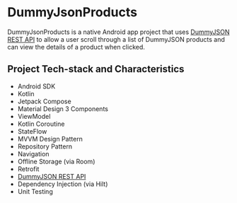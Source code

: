 # DummyJsonProducts

DummyJsonProducts is a native Android app project that uses [DummyJSON REST API](https://dummyjson.com/) to
allow a user scroll through a list of DummyJSON products and can view the details of a product when clicked.

## Project Tech-stack and Characteristics

* Android SDK
* Kotlin
* Jetpack Compose
* Material Design 3 Components
* ViewModel
* Kotlin Coroutine
* StateFlow
* MVVM Design Pattern
* Repository Pattern
* Navigation
* Offline Storage (via Room)
* Retrofit
* [DummyJSON REST API](https://dummyjson.com/)
* Dependency Injection (via Hilt)
* Unit Testing
